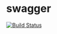 # swagger
[![Build Status](https://travis-ci.com/snipy123/swagger.svg?branch=main)](https://travis-ci.com/snipy123/swagger)
